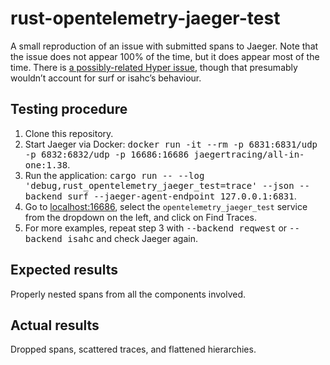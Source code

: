 # rust-opentelemetry-jaeger-test

A small reproduction of an issue with submitted spans to Jaeger. Note that the issue does not appear 100% of the time, but it does appear most of the time. There is [a possibly-related Hyper issue](https://github.com/hyperium/hyper/pull/2261), though that presumably wouldn’t account for surf or isahc’s behaviour.

## Testing procedure

1. Clone this repository.
2. Start Jaeger via Docker: <kbd>docker run -it --rm -p 6831:6831/udp -p 6832:6832/udp -p 16686:16686 jaegertracing/all-in-one:1.38</kbd>.
3. Run the application: <kbd>cargo run -- --log 'debug,rust_opentelemetry_jaeger_test=trace' --json --backend surf --jaeger-agent-endpoint 127.0.0.1:6831</kbd>.
4. Go to [localhost:16686](http://localhost:16686), select the `opentelemetry_jaeger_test` service from the dropdown on the left, and click on Find Traces.
5. For more examples, repeat step 3 with <kbd>--backend reqwest</kbd> or <kbd>--backend isahc</kbd> and check Jaeger again.

## Expected results

Properly nested spans from all the components involved.

## Actual results

Dropped spans, scattered traces, and flattened hierarchies.
